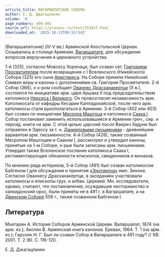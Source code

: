 ```yaml
---
article_title: ВАГАРШАПАТСКИЕ СОБОРЫ
author: Е. Д. Джагацпанян
volume: '6'
page_numbers: 490-491
source_url: https://pravenc.ru/text/153817.html
downloaded_at: '2025-10-13T09:53:54Z'
---
```


[Валаршапатские] (IV-V вв.) Армянской Апостольской Церкви. Созывались в столице Армении, [Вагаршапате](https://pravenc.ru/text/Вагаршапате.html), для обсуждения вопросов вероучения и церковного устройства.

1-й (325), согласно Мовсесу Хоренаци, был созван свт. [Григорием Просветителем](<https://pravenc.ru/text/Григорием Просветителем.html>) после возвращения с I Вселенского (Никейского) Собора (325) его сына [Аристакеса](https://pravenc.ru/text/Аристакеса.html). На Соборе приняли Никейский Cимвол веры и каноны с дополнениями св. Григория Просветителя. 2-й Собор (366), о к-ром сообщает [Ованнес Драсханакертци](<https://pravenc.ru/text/Ованнес Драсханакертци.html>) (Х в.), состоялся по инициативе арм. царя Аршака II под председательством католикоса [Нерсеса I Великого](<https://pravenc.ru/text/Нерсес I Великий.html>). Он провозгласил независимость арм. Католикосата от кафедры Кесарии Каппадокийской, после чего арм. католикосы стали рукополагаться в Армении. 3-й Собор (402 или 403) был созван по инициативе [Месропа Маштоца](<https://pravenc.ru/text/Месропа Маштоца.html>) и католикоса [Саака I](<https://pravenc.ru/text/Саака I.html>). Собор постановил заменить использовавшиеся в Армении греч., сир. и персид. книги на арм. С этой целью царский посол Вахрич Хадуни был отправлен в Эдессу за т. н. [Данииловыми письменами](<https://pravenc.ru/text/Данииловыми письменами.html>) - древнейшим вариантом арм. письменности. 4-й Собор (426), также созванный Месропом Маштоцем и Сааком I, рассмотрел и утвердил каноны, принятые на 1-м Соборе, к-рые были записаны арм. письменами. Утвердил также Вселенское послание католикоса Саака I, регламентирующее обязанности епископов, священников и монахов.

По мнению ряда историков, 5-й Собор (491) был созван католикосом Бабгеном I для обсуждения и принятия [«Энотикона»](<https://pravenc.ru/text/ Энотикона .html>) имп. Зинона. Согласно Ованнесу Драсханакертци, в заседаниях участвовали католикосы и епископы груз. и албан. Церквей. Мн. исследователи, однако, считают, что постановления, осуждавшие несторианство и халкидонский орос, были приняты не в 491 г. в Вагаршапате, а на [Двинском Соборе](<https://pravenc.ru/text/Двинские Соборы.html>) 506 г., также созванном Бабгеном I.

## Литература

Мхитарян А. История Соборов Армянской Церкви. Валаршапат, 1874 (на арм. яз.); Акопян В. Армянская книга канонов. Ереван, 1964. Т. 1 (на арм. яз.); Гарсоян Н. Г. Был ли созван Собор в Валаршапате в 491 году? // ХВ. 2001. Т. 2 (8). С. 116-120.

Е. Д. Джагацпанян
